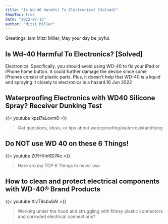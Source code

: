 ```yaml
---
title: "Is Wd-40 Harmful To Electronics? [Solved]"
ShowToc: true 
date: "2022-07-13"
author: "Mitzi Miller" 
---
```


Greetings, iam Mitzi Miller, May your day be joyful.
## Is Wd-40 Harmful To Electronics? [Solved]
Electronics. Specifically, you should avoid using WD-40 to fix your iPad or iPhone home button. It could further damage the device since some iPhones consist of plastic parts. Plus, it doesn't help that WD-40 is a liquid and spraying it closely to electronics is a hazard.16 Jun 2022

## Waterproofing Electronics with WD40 Silicone Spray? Receiver Dunking Test
{{< youtube kpzl7aLovm8 >}}
>Got questions, ideas, or tips about waterproofing/waterresistantifying 

## Do NOT use WD 40 on these 6 Things!
{{< youtube ZtFHKmKD7Ac >}}
>Here are my TOP 6 Things to never use 

## How to clean and protect electrical components with WD-40® Brand Products
{{< youtube XivT9cbu6AI >}}
>Working under the hood and struggling with flimsy plastic connectors and corroded electrical connections? 


